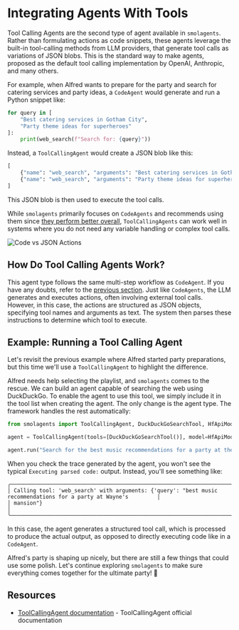 # Integrating Agents With Tools

Tool Calling Agents are the second type of agent available in `smolagents`. Rather than formulating actions as code snippets, these agents leverage the built-in tool-calling methods from LLM providers, that generate tool calls as variations of JSON blobs. This is the standard way to make agents, proposed as the default tool calling implementation by OpenAI, Anthropic, and many others.

For example, when Alfred wants to prepare for the party and search for catering services and party ideas, a `CodeAgent` would generate and run a Python snippet like:

```python
for query in [
    "Best catering services in Gotham City", 
    "Party theme ideas for superheroes"
]:
    print(web_search(f"Search for: {query}"))

```

Instead, a `ToolCallingAgent` would create a JSON blob like this:

```python
[
    {"name": "web_search", "arguments": "Best catering services in Gotham City"},
    {"name": "web_search", "arguments": "Party theme ideas for superheroes"}
]
```

This JSON blob is then used to execute the tool calls.

While `smolagents` primarily focuses on `CodeAgents` and recommends using them since [they perform better overall](https://arxiv.org/abs/2402.01030), `ToolCallingAgents` can work well in systems where you do not need any variable handling or complex tool calls.

![Code vs JSON Actions](https://huggingface.co/datasets/huggingface/documentation-images/resolve/main/transformers/code_vs_json_actions.png)  

## How Do Tool Calling Agents Work?  

This agent type follows the same multi-step workflow as `CodeAgent`. If you have any doubts, refer to the [previous section](./code_agents). Just like `CodeAgents`, the LLM generates and executes actions, often involving external tool calls. However, in this case, the actions are structured as JSON objects, specifying tool names and arguments as text. The system then parses these instructions to determine which tool to execute.  

## Example: Running a Tool Calling Agent  

Let's revisit the previous example where Alfred started party preparations, but this time we'll use a `ToolCallingAgent` to highlight the difference. 

Alfred needs help selecting the playlist, and `smolagents` comes to the rescue. We can build an agent capable of searching the web using DuckDuckGo. To enable the agent to use this tool, we simply include it in the tool list when creating the agent. The only change is the agent type. The framework handles the rest automatically:  

```python
from smolagents import ToolCallingAgent, DuckDuckGoSearchTool, HfApiModel

agent = ToolCallingAgent(tools=[DuckDuckGoSearchTool()], model=HfApiModel())

agent.run("Search for the best music recommendations for a party at the Wayne's mansion.")
```

When you check the trace generated by the agent, you won't see the typical `Executing parsed code:` output. Instead, you'll see something like:

```
╭─────────────────────────────────────────────────────────────────────────────────────────────────────────────────╮
│ Calling tool: 'web_search' with arguments: {'query': "best music recommendations for a party at Wayne's         │
│ mansion"}                                                                                                       │
╰─────────────────────────────────────────────────────────────────────────────────────────────────────────────────╯
```  

In this case, the agent generates a structured tool call, which is processed to produce the actual output, as opposed to directly executing code like in a `CodeAgent`.

Alfred's party is shaping up nicely, but there are still a few things that could use some polish. Let's continue exploring `smolagents` to make sure everything comes together for the ultimate party! 🎉


## Resources

- [ToolCallingAgent documentation](https://huggingface.co/docs/smolagents/v1.8.1/en/reference/agents#smolagents.ToolCallingAgent) - ToolCallingAgent official documentation
